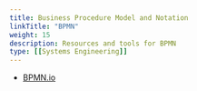 ```yaml
---
title: Business Procedure Model and Notation
linkTitle: "BPMN"
weight: 15
description: Resources and tools for BPMN
type: [[Systems Engineering]]
---
```


* [BPMN.io](https://bpmn.io/)
